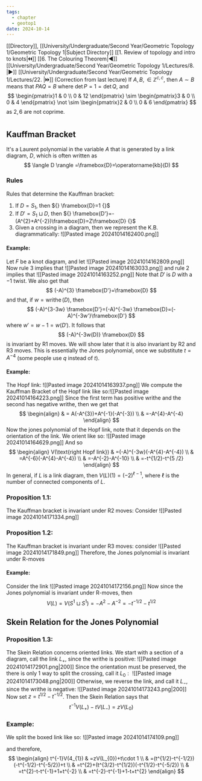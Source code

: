 ```yaml
---
tags:
  - chapter
  - geotop1
date: 2024-10-14
---
```

[[Directory]], [[University/Undergraduate/Second Year/Geometric Topology 1/Geometric Topology 1|Subject Directory]]
[[1. Review of topology and intro to knots|🞀🞀]] [[6. The Colouring Theorem|◀]] [[University/Undergraduate/Second Year/Geometric Topology 1/Lectures/8. |▶]] [[University/Undergraduate/Second Year/Geometric Topology 1/Lectures/22. |🞂🞂]]
(Correction from last lecture) 
If ${} A,\, B, \in \mathbb{Z}^{c,\, c} {}$, then $A \sim B {}$ means that $PAQ=B {}$ where ${} \det  P=1=\det  Q {}$, and 
$$
\begin{pmatrix}1 & 0 \\ 0 & 12 \end{pmatrix} \sim \begin{pmatrix}3 & 0 \\ 0 & 4 \end{pmatrix} \not \sim \begin{pmatrix}2 & 0 \\ 0 & 6 \end{pmatrix} 
$$
as ${} 2,\, 6 {}$ are not coprime. 
# 
## Kauffman Bracket 
It's a Laurent polynomial in the variable ${} A$ that is generated by a link diagram, $D$, which is often written as
$$
\langle D \rangle =\framebox{D}=\operatorname{kb}(D)
$$
### Rules
Rules that determine the Kauffman bracket:
1. If $D=S_{1} {}$, then ${} \framebox{D}=1 {}$
2. If ${} D' = S_{1} \sqcup D {}$, then ${} \framebox{D'}=-(A^{2}+A^{-2})\framebox{D}=Z\framebox{D} {}$
3. Given a crossing in a diagram, then we represent the K.B. diagrammatically:
![[Pasted image 20241014162400.png]]
#### Example:
Let $F$ be a knot diagram, and let 
![[Pasted image 20241014162809.png]]
Now rule $3$ implies that
![[Pasted image 20241014163033.png]]
and rule $2$ implies that
![[Pasted image 20241014163252.png]]
Note that $D' {}$ is $D$ with a $-1 {}$ twist. We also get that
$$
(-A)^{3} \framebox{D'}=\framebox{D}
$$
and that, if ${} w=\operatorname{writhe}(D) {}$, then
$$
(-A)^{3-3w} \framebox{D'}=(-A)^{-3w} \framebox{D}=(-A)^{-3w'}\framebox{D'}
$$
where ${} w'=w-1 {}=w(D') {}$. It follows that 
$$
(-A)^{-3w(D)} \framebox{D}
$$
is invariant by R1 moves. We will show later that it is also invariant by R2 and R3 moves. This is essentially the Jones polynomial, once we substitute ${} t=A^{-4} {}$ (some people use $q {}$ instead of $t {}$). 
#### Example:
The Hopf link:
![[Pasted image 20241014163937.png]]
We compute the Kauffman Bracket of the Hopf link like so:![[Pasted image 20241014164223.png]]
Since the first term has positive writhe and the second has negative writhe, then we get that 
$$
\begin{align}
 &  =  A(-A^{3})+A^{-1}(-A^{-3}) \\
 & =-A^{4}-A^{-4}
 \end{align}
$$
Now the jones polynomial of the Hopf link, note that it depends on the orientation of the link. We orient like so:
![[Pasted image 20241014164629.png]]
And so 
$$
\begin{align}
 V(\text{right Hopf link}) & =(-A)^{-3w}(-A^{4}-A^{-4}) \\
 & =A^{-6}(-A^{4}-A^{-4}) \\
 & =-A^{-2}-A^{-10} \\
 & =-t^{1/2}-t^{5 /2}  
 \end{align}
$$
In general, if $L$ is a link diagram, then ${} V(L)(1)=(-2)^{\ell-1} {}$, where $\ell {}$ is the number of connected components of ${} L$.
### Proposition 1.1: 
The Kauffman bracket is invariant under R2 moves: Consider
![[Pasted image 20241014171334.png]]
### Proposition 1.2:
The Kauffman bracket is invariant under R3 moves: consider
![[Pasted image 20241014171849.png]]
Therefore, the Jones polynomial is invariant under R-moves
#### Example:
Consider the link
![[Pasted image 20241014172156.png]]
Now since the Jones polynomial is invariant under R-moves, then 
$$
V(L)=V(S^{1} \sqcup S^{1})=-A^{2}-A^{-2}=-t^{-1/2}-t^{1/2}
$$
## Skein Relation for the Jones Polynomial
### Proposition 1.3:
The Skein Relation concerns oriented links. We start with a section of a diagram, call the link ${} L_{+} {}$, since the writhe is positive: 
![[Pasted image 20241014172901.png|200]]
Since the orientation must be preserved, the there is only 1 way to split the crossing, call it ${} L_{0}: {}$ 
![[Pasted image 20241014173048.png|200]]
Otherwise, we reverse the link, and call it ${} L_{-} {}$, since the writhe is negative:
![[Pasted image 20241014173243.png|200]]
Now set ${} z=t^{1/2}-t^{-1/2} {}$. Then the Skein Relation says that
$$
t^{-1}V(L_{+})-tV(L_{-})=zV(L_{0})
$$
### Example:
We split the boxed link like so:
![[Pasted image 20241014174109.png]]

and therefore, 
$$
\begin{align}
 t^{-1}V(4_{1}) & =zV(L_{0})+t\cdot 1 \\
 & =(t^{1/2}-t^{-1/2})(-t^{-1/2}-t^{-5/2})+t   \\
 & =t^{2}+(t^{3/2}-t^{1/2})(-t^{1/2}-t^{-5/2}) \\
 & =t^{2}-t-t^{-1}+1+t^{-2} \\
 & =t^{-2}-t^{-1}+1-t+t^{2}
 \end{align}
$$
